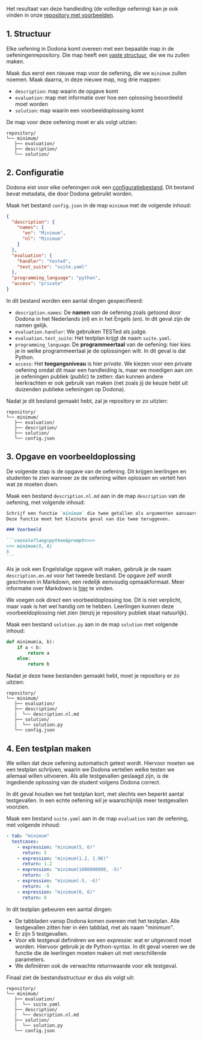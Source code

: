 Het resultaat van deze handleiding (de volledige oefening) kan je ook vinden in onze [repository met voorbeelden](https://github.com/dodona-edu/example-exercises/tree/master/tested/function/).

## 1. Structuur

Elke oefening in Dodona komt overeen met een bepaalde map in de oefeningenrepository.
Die map heeft een [vaste structuur](/nl/references/exercise-directory-structure), die we nu zullen maken.

Maak dus eerst een nieuwe map voor de oefening, die we `minimum` zullen noemen.
Maak daarna, in deze nieuwe map, nog drie mappen:
- `description`: map waarin de opgave komt
- `evaluation`: map met informatie over hoe een oplossing beoordeeld moet worden
- `solution`: map waarin een voorbeeldoplossing komt

De map voor deze oefening moet er als volgt uitzien:

```
repository/
└── minimum/
   ├── evaluation/
   ├── description/
   └── solution/
```

## 2. Configuratie

Dodona eist voor elke oefeningen ook een [configuratiebestand](/nl/references/exercise-config).
Dit bestand bevat metadata, die door Dodona gebruikt worden.

Maak het bestand `config.json` in de map `minimum` met de volgende inhoud:

```json
{
  "description": {
    "names": {
      "en": "Minimum",
      "nl": "Minimum"
    }
  },
  "evaluation": {
    "handler": "tested",
    "test_suite": "suite.yaml"
  },
  "programming_language": "python",
  "access": "private"
}
```

In dit bestand worden een aantal dingen gespecifieerd:

- `description.names`: De **namen** van de oefening zoals getoond door Dodona in het Nederlands (_nl_) en in het Engels (_en_). In dit geval zijn de namen gelijk.
- `evaluation.handler`: We gebruiken TESTed als judge.
- `evaluation.test_suite`: Het testplan krijgt de naam `suite.yaml`.
- `programming_language`: De **programmeertaal** van de oefening: hier kies je in welke programmeertaal je de oplossingen wilt. In dit geval is dat Python.
- `access`: Het **toegangsniveau** is hier _private_. We kiezen voor een private oefening omdat dit maar een handleiding is, maar we moedigen aan om je oefeningen publiek (_public_) te zetten: dan kunnen andere leerkrachten er ook gebruik van maken (net zoals jij de keuze hebt uit duizenden publieke oefeningen op Dodona).

Nadat je dit bestand gemaakt hebt, zal je repository er zo uitzien:

```
repository/
└── minimum/
   ├── evaluation/
   ├── description/
   ├── solution/
   └── config.json
```

## 3. Opgave en voorbeeldoplossing

De volgende stap is de opgave van de oefening.
Dit krijgen leerlingen en studenten te zien wanneer ze de oefening willen oplossen en vertelt hen wat ze moeten doen.

Maak een bestand `description.nl.md` aan in de map `description` van de oefening, met volgende inhoud:

````markdown
Schrijf een functie `minimum` die twee getallen als argumenten aanvaardt.
Deze functie moet het kleinste geval van die twee teruggeven.

### Voorbeeld

```console?lang=python&prompt=>>>
>>> minimum(5, 6)
5
```
````

Als je ook een Engelstalige opgave wilt maken, gebruik je de naam `description.en.md` voor het tweede bestand.
De opgave zelf wordt geschreven in Markdown, een redelijk eenvoudig opmaakformaat. Meer informatie over Markdown is [hier](/nl/references/exercise-description) te vinden.

We voegen ook direct een voorbeeldoplossing toe.
Dit is niet verplicht, maar vaak is het wel handig om te hebben.
Leerlingen kunnen deze voorbeeldoplossing niet zien (tenzij je repository publiek staat natuurlijk).

Maak een bestand `solution.py` aan in de map `solution` met volgende inhoud:

```python
def minimum(a, b):
    if a < b:
        return a
    else:
        return b
```

Nadat je deze twee bestanden gemaakt hebt, moet je repository er zo uitzien:

```
repository/
└── minimum/
   ├── evaluation/
   ├── description/
   |  └── description.nl.md
   ├── solution/
   |  └── solution.py
   └── config.json
```

## 4. Een testplan maken

We willen dat deze oefening automatisch getest wordt.
Hiervoor moeten we een testplan schrijven, waarin we Dodona vertellen welke testen we allemaal willen uitvoeren.
Als alle testgevallen geslaagd zijn, is de ingediende oplossing van de student volgens Dodona correct.

In dit geval houden we het testplan kort, met slechts een beperkt aantal testgevallen.
In een echte oefening wil je waarschijnlijk meer testgevallen voorzien.

Maak een bestand `suite.yaml` aan in de map `evaluation` van de oefening, met volgende inhoud:

```yaml
- tab: "minimum"
  testcases:
    - expression: "minimum(5, 6)"
      return: 5
    - expression: "minimum(1.2, 1.96)"
      return: 1.2
    - expression: "minimum(1000000000, -5)"
      return: -5
    - expression: "minimum(-5, -6)"
      return: -6
    - expression: "minimum(6, 6)"
      return: 6
```

In dit testplan gebeuren een aantal dingen:

- De tabbladen vanop Dodona komen overeen met het testplan.
  Alle testgevallen zitten hier in één tabblad, met als naam "minimum".
- Er zijn 5 testgevallen.
- Voor elk testgeval definiëren we een expressie: wat er uitgevoerd moet worden.
  Hiervoor gebruik je de Python-syntax.
  In dit geval voeren we de functie die de leerlingen moeten maken uit met verschillende parameters.
- We definiëren ook de verwachte returnwaarde voor elk testgeval.

Finaal ziet de bestandsstructuur er dus als volgt uit:

```
repository/
└── minimum/
   ├── evaluation/
   |  └── suite.yaml 
   ├── description/
   |  └── description.nl.md
   ├── solution/
   |  └── solution.py
   └── config.json
```
